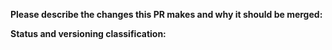 **Please describe the changes this PR makes and why it should be merged:**

**Status and versioning classification:**

<!--
Please move lines that apply to you out of the comment:
- Code changes have been tested against the LINE API, or there are no code changes
- I know how to update typings and have done so, or typings don't need updating
- This PR changes the library's interface (methods or parameters added)
- This PR includes breaking changes (methods removed or renamed, parameters moved or removed)
- This PR **only** includes non-code changes, like changes to documentation, README, etc.
-->
